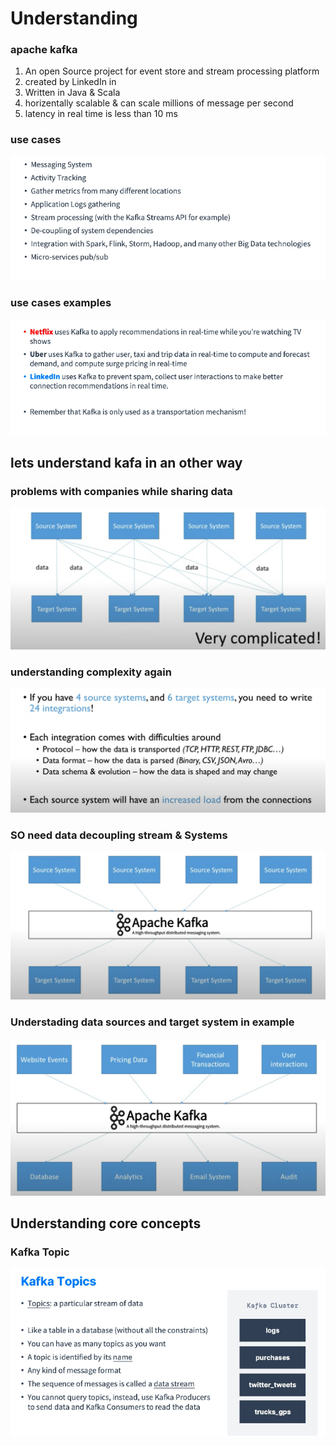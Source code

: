 # Understanding 

### apache kafka 

<ol>
    <li>An open Source project for event store and stream processing platform </li>
    <li> created by LinkedIn in </li>
    <li> Written in Java & Scala </li>
    <li> horizentally scalable & can scale millions of message per second  </li>
    <li> latency in real time is less than 10 ms </li>
    
</ol>

### use cases 

<img src="usec.png">

### use cases examples 

<img src="example.png">

## lets understand kafa in an other way 

### problems with companies while sharing data 

<img src="prob1.png">

### understanding complexity again 

<img src="prob2.png">

### SO need data decoupling stream & Systems 

<img src="decouple.png">

### Understading data sources and target system in example 

<img src="ddss.png">

## Understanding core concepts 

### Kafka Topic 

<img src="topic1.png">



